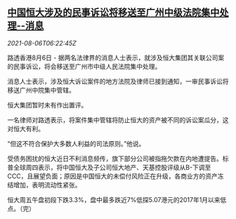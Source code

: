<!--1628231462000-->
[中国恒大涉及的民事诉讼将移送至广州中级法院集中处理--消息](https://cn.reuters.com/article/china-evergrande-lawsuits-guangzhou-0806-idCNKBS2F70MD)
------

<div><i>2021-08-06T06:22:45Z</i></div><p>路透香港8月6日 - 据两名法律界的消息人士表示，就涉及恒大集团其关联公司案的民事诉讼，将会移送至广州市中级人民法院集中处理。</p><p>消息人士表示，涉及恒大诉讼案件的地方法院及律师已接到通知，一审民事诉讼将移送广州中院集中管辖。</p><p>恒大集团暂时未有作出置评。</p><p>一名律师对路透表示，将案件集中管辖将防止恒大的资产被不同的诉讼案瓜分，这对恒大有利。</p><p>“但这不符合保护大多数人利益的司法原则。”他说。</p><p>受债务困扰的恒大近日不利消息频传，旗下部分公司被指拖欠款在内地遭提告。标普全球周四表示，将中国恒大及子公司恒大地产、天基控股评级从B-下调至CCC，且展望负面；原因是中国恒大的未偿付风险正在升级，各商业方的资产冻结增加，表明流动性紧张。</p><p>恒大周五午盘初段下跌3.3%，盘中最多跌近7%低探5.07港元的2017年1月以来低点。（完）</p>
